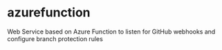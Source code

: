 # azurefunction
Web Service based on Azure Function to listen for GitHub webhooks and configure branch protection rules
